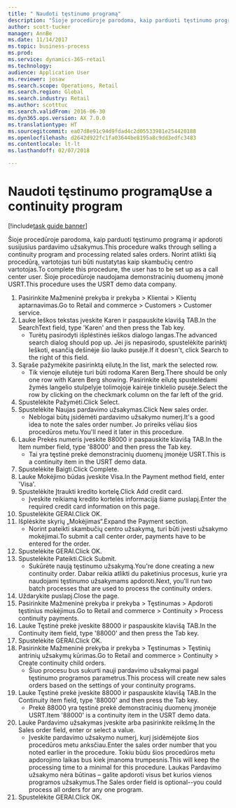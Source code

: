 ```yaml
--- 
title: " Naudoti tęstinumo programą"
description: "Šioje procedūroje parodoma, kaip parduoti tęstinumo programą ir apdoroti susijusius pardavimo užsakymus."
author: scott-tucker
manager: AnnBe
ms.date: 11/14/2017
ms.topic: business-process
ms.prod: 
ms.service: dynamics-365-retail
ms.technology: 
audience: Application User
ms.reviewer: josaw
ms.search.scope: Operations, Retail
ms.search.region: Global
ms.search.industry: Retail
ms.author: scotttuc
ms.search.validFrom: 2016-06-30
ms.dyn365.ops.version: AX 7.0.0
ms.translationtype: HT
ms.sourcegitcommit: ea07d8e91c94d9fdad4c2d05533981e254420188
ms.openlocfilehash: d2642d922fc1fa03644be8195a8c9dd3edfc3483
ms.contentlocale: lt-lt
ms.lasthandoff: 02/07/2018

---
```

# <a name="use-a-continuity-program"></a><span data-ttu-id="b8430-103"> Naudoti tęstinumo programą</span><span class="sxs-lookup"><span data-stu-id="b8430-103">Use a continuity program</span></span>

[!include[task guide banner](../includes/task-guide-banner.md)]

<span data-ttu-id="b8430-104">Šioje procedūroje parodoma, kaip parduoti tęstinumo programą ir apdoroti susijusius pardavimo užsakymus.</span><span class="sxs-lookup"><span data-stu-id="b8430-104">This procedure walks through selling a continuity program and processing related sales orders.</span></span> <span data-ttu-id="b8430-105">Norint atlikti šią procedūrą, vartotojas turi būti nustatytas kaip skambučių centro vartotojas.</span><span class="sxs-lookup"><span data-stu-id="b8430-105">To complete this procedure, the user has to be set up as a call center user.</span></span> <span data-ttu-id="b8430-106">Šioje procedūroje naudojama demonstracinių duomenų įmonė USRT.</span><span class="sxs-lookup"><span data-stu-id="b8430-106">This procedure uses the USRT demo data company.</span></span>

1. <span data-ttu-id="b8430-107">Pasirinkite Mažmeninė prekyba ir prekyba > Klientai > Klientų aptarnavimas.</span><span class="sxs-lookup"><span data-stu-id="b8430-107">Go to Retail and commerce > Customers > Customer service.</span></span>
2. <span data-ttu-id="b8430-108">Lauke Ieškos tekstas įveskite Karen ir paspauskite klavišą TAB.</span><span class="sxs-lookup"><span data-stu-id="b8430-108">In the SearchText field, type 'Karen' and then press the Tab key.</span></span>
    * <span data-ttu-id="b8430-109">Turėtų pasirodyti išplėstinės ieškos dialogo langas.</span><span class="sxs-lookup"><span data-stu-id="b8430-109">The advanced search dialog should pop up.</span></span> <span data-ttu-id="b8430-110">Jei jis nepasirodo, spustelėkite parinktį Ieškoti, esančią dešinėje šio lauko pusėje.</span><span class="sxs-lookup"><span data-stu-id="b8430-110">If it doesn't, click Search to the right of this field.</span></span>  
3. <span data-ttu-id="b8430-111">Sąraše pažymėkite pasirinktą eilutę.</span><span class="sxs-lookup"><span data-stu-id="b8430-111">In the list, mark the selected row.</span></span>
    * <span data-ttu-id="b8430-112">Tik vienoje eilutėje turi būti rodoma Karen Berg.</span><span class="sxs-lookup"><span data-stu-id="b8430-112">There should be only one row with Karen Berg showing.</span></span> <span data-ttu-id="b8430-113">Pasirinkite eilutę spustelėdami žymės langelio stulpelyje tolimojoje kairėje tinklelio pusėje.</span><span class="sxs-lookup"><span data-stu-id="b8430-113">Select the row by clicking on the checkmark column on the far left of the grid.</span></span>  
4. <span data-ttu-id="b8430-114">Spustelėkite Pažymėti.</span><span class="sxs-lookup"><span data-stu-id="b8430-114">Click Select.</span></span>
5. <span data-ttu-id="b8430-115">Spustelėkite Naujas pardavimo užsakymas.</span><span class="sxs-lookup"><span data-stu-id="b8430-115">Click New sales order.</span></span>
    * <span data-ttu-id="b8430-116">Neblogai būtų įsidėmėti pardavimo užsakymo numerį.</span><span class="sxs-lookup"><span data-stu-id="b8430-116">It's a good idea to note the sales order number.</span></span> <span data-ttu-id="b8430-117">Jo prireiks vėliau šios procedūros metu.</span><span class="sxs-lookup"><span data-stu-id="b8430-117">You'll need it later in this procedure.</span></span>  
6. <span data-ttu-id="b8430-118">Lauke Prekės numeris įveskite 88000 ir paspauskite klavišą TAB.</span><span class="sxs-lookup"><span data-stu-id="b8430-118">In the Item number field, type '88000' and then press the Tab key.</span></span>
    * <span data-ttu-id="b8430-119">Tai yra tęstinė prekė demonstracinių duomenų įmonėje USRT.</span><span class="sxs-lookup"><span data-stu-id="b8430-119">This is a continuity item in the USRT demo data.</span></span>  
7. <span data-ttu-id="b8430-120">Spustelėkite Baigti.</span><span class="sxs-lookup"><span data-stu-id="b8430-120">Click Complete.</span></span>
8. <span data-ttu-id="b8430-121">Lauke Mokėjimo būdas įveskite Visa.</span><span class="sxs-lookup"><span data-stu-id="b8430-121">In the Payment method field, enter 'Visa'.</span></span>
9. <span data-ttu-id="b8430-122">Spustelėkite Įtraukti kredito kortelę.</span><span class="sxs-lookup"><span data-stu-id="b8430-122">Click Add credit card.</span></span>
    * <span data-ttu-id="b8430-123">Įveskite reikiamą kredito kortelės informaciją šiame puslapį.</span><span class="sxs-lookup"><span data-stu-id="b8430-123">Enter the required credit card information on this page.</span></span>  
10. <span data-ttu-id="b8430-124">Spustelėkite GERAI.</span><span class="sxs-lookup"><span data-stu-id="b8430-124">Click OK.</span></span>
11. <span data-ttu-id="b8430-125">Išplėskite skyrių „Mokėjimas“.</span><span class="sxs-lookup"><span data-stu-id="b8430-125">Expand the Payment section.</span></span>
    * <span data-ttu-id="b8430-126">Norint pateikti skambučių centro užsakymą, turi būti įvesti užsakymo mokėjimai.</span><span class="sxs-lookup"><span data-stu-id="b8430-126">To submit a call center order, payments have to be entered for the order.</span></span>  
12. <span data-ttu-id="b8430-127">Spustelėkite GERAI.</span><span class="sxs-lookup"><span data-stu-id="b8430-127">Click OK.</span></span>
13. <span data-ttu-id="b8430-128">Spustelėkite Pateikti.</span><span class="sxs-lookup"><span data-stu-id="b8430-128">Click Submit.</span></span>
    * <span data-ttu-id="b8430-129">Sukūrėte naują tęstinumo užsakymą.</span><span class="sxs-lookup"><span data-stu-id="b8430-129">You're done creating a new continuity order.</span></span> <span data-ttu-id="b8430-130">Dabar reikia atlikti du paketinius procesus, kurie yra naudojami tęstinumo užsakymams apdoroti.</span><span class="sxs-lookup"><span data-stu-id="b8430-130">Next, you'll run two batch processes that are used to process the continuity orders.</span></span>  
14. <span data-ttu-id="b8430-131">Uždarykite puslapį.</span><span class="sxs-lookup"><span data-stu-id="b8430-131">Close the page.</span></span>
15. <span data-ttu-id="b8430-132">Pasirinkite Mažmeninė prekyba ir prekyba > Tęstinumas > Apdoroti tęstinius mokėjimus.</span><span class="sxs-lookup"><span data-stu-id="b8430-132">Go to Retail and commerce > Continuity > Process continuity payments.</span></span>
16. <span data-ttu-id="b8430-133">Lauke Tęstinė prekė įveskite 88000 ir paspauskite klavišą TAB.</span><span class="sxs-lookup"><span data-stu-id="b8430-133">In the Continuity item field, type '88000' and then press the Tab key.</span></span>
17. <span data-ttu-id="b8430-134">Spustelėkite GERAI.</span><span class="sxs-lookup"><span data-stu-id="b8430-134">Click OK.</span></span>
18. <span data-ttu-id="b8430-135">Pasirinkite Mažmeninė prekyba ir prekyba > Tęstinumas > Tęstinių antrinių užsakymų kūrimas.</span><span class="sxs-lookup"><span data-stu-id="b8430-135">Go to Retail and commerce > Continuity > Create continuity child orders.</span></span>
    * <span data-ttu-id="b8430-136">Šiuo procesu bus sukurti nauji pardavimo užsakymai pagal tęstinumo programos parametrus.</span><span class="sxs-lookup"><span data-stu-id="b8430-136">This process will create new sales orders based on the settings of your continuity programs.</span></span>  
19. <span data-ttu-id="b8430-137">Lauke Tęstinė prekė įveskite 88000 ir paspauskite klavišą TAB.</span><span class="sxs-lookup"><span data-stu-id="b8430-137">In the Continuity item field, type '88000' and then press the Tab key.</span></span>
    * <span data-ttu-id="b8430-138">Prekė 88000 yra tęstinė prekė demonstracinių duomenų įmonėje USRT.</span><span class="sxs-lookup"><span data-stu-id="b8430-138">Item '88000' is a continuity item in the USRT demo data.</span></span>  
20. <span data-ttu-id="b8430-139">Lauke Pardavimo užsakymas įveskite arba pasirinkite reikšmę.</span><span class="sxs-lookup"><span data-stu-id="b8430-139">In the Sales order field, enter or select a value.</span></span>
    * <span data-ttu-id="b8430-140">Įveskite pardavimo užsakymo numerį, kurį įsidėmėjote šios procedūros metu anksčiau.</span><span class="sxs-lookup"><span data-stu-id="b8430-140">Enter the sales order number that you noted earlier in the procedure.</span></span> <span data-ttu-id="b8430-141">Tokiu būdu šios procedūros metu apdorojimo laikas bus kiek įmanoma trumpesnis.</span><span class="sxs-lookup"><span data-stu-id="b8430-141">This will keep the processing time to a minimal for this procedure.</span></span> <span data-ttu-id="b8430-142">Laukas Pardavimo užsakymo nėra būtinas – galite apdoroti visus bet kurios vienos programos užsakymus.</span><span class="sxs-lookup"><span data-stu-id="b8430-142">The Sales order field is optional--you could process all orders for any one program.</span></span>  
21. <span data-ttu-id="b8430-143">Spustelėkite GERAI.</span><span class="sxs-lookup"><span data-stu-id="b8430-143">Click OK.</span></span>



